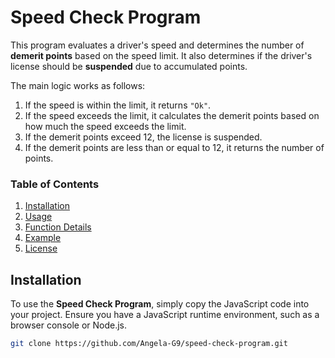 # Speed Check Program

This program evaluates a driver's speed and determines the number of **demerit points** based on the speed limit. It also determines if the driver's license should be **suspended** due to accumulated points.

The main logic works as follows:

1. If the speed is within the limit, it returns `"Ok"`.
2. If the speed exceeds the limit, it calculates the demerit points based on how much the speed exceeds the limit.
3. If the demerit points exceed 12, the license is suspended.
4. If the demerit points are less than or equal to 12, it returns the number of points.

### Table of Contents

1. [Installation](#installation)
2. [Usage](#usage)
3. [Function Details](#function-details)
4. [Example](#example)
5. [License](#license)

## Installation

To use the **Speed Check Program**, simply copy the JavaScript code into your project. Ensure you have a JavaScript runtime environment, such as a browser console or Node.js.

```bash
git clone https://github.com/Angela-G9/speed-check-program.git


